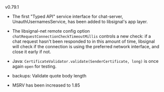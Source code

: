 v0.79.1

- The first "Typed API" service interface for chat-server, UnauthUsernamesService, has been added to libsignal's app layer.

- The libsignal-net remote config option `chatRequestConnectionCheckTimeoutMillis` controls a new check: if a chat request hasn't been responded to in this amount of time, libsignal will check if the connection is using the preferred network interface, and close it early if not.

- Java: `CertificateValidator.validate(SenderCertificate, long)` is once again `open` for testing.

- backups: Validate quote body length

- MSRV has been increased to 1.85
